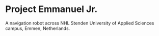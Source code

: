 # Project Emmanuel Jr.

A navigation robot across NHL Stenden University of Applied Sciences campus,
Emmen, Netherlands.
